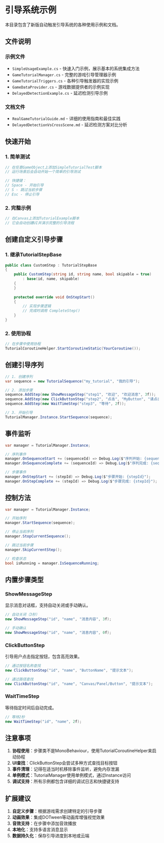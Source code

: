 # 引导系统示例

本目录包含了新版自动触发引导系统的各种使用示例和文档。

## 文件说明

### 示例文件
- `SimpleUsageExample.cs` - 快速入门示例，展示基本的系统集成方法
- `GameTutorialManager.cs` - 完整的游戏引导管理器示例
- `GameTutorialTriggers.cs` - 各种引导触发器的实现示例
- `GameDataProvider.cs` - 游戏数据提供者的示例实现
- `DelayedDetectionExample.cs` - 延迟检测引导示例

### 文档文件
- `RealGameTutorialGuide.md` - 详细的使用指南和最佳实践
- `DelayedDetectionVsCrossScene.md` - 延迟检测方案对比分析

## 快速开始

### 1. 简单测试
```csharp
// 在任意GameObject上添加SimpleTutorialTest脚本
// 运行场景后会自动开始一个简单的引导测试

// 快捷键：
// Space - 开始引导
// S - 跳过当前步骤
// Esc - 停止引导
```

### 2. 完整示例
```csharp
// 在Canvas上添加TutorialExample脚本
// 它会自动创建UI并演示完整的引导流程
```

## 创建自定义引导步骤

### 1. 继承TutorialStepBase
```csharp
public class CustomStep : TutorialStepBase
{
    public CustomStep(string id, string name, bool skipable = true) 
        : base(id, name, skipable)
    {
    }
    
    protected override void OnStepStart()
    {
        // 实现步骤逻辑
        // 完成时调用 CompleteStep()
    }
}
```

### 2. 使用协程
```csharp
// 在步骤中使用协程
TutorialCoroutineHelper.StartCoroutineStatic(YourCoroutine());
```

## 创建引导序列

```csharp
// 1. 创建序列
var sequence = new TutorialSequence("my_tutorial", "我的引导");

// 2. 添加步骤
sequence.AddStep(new ShowMessageStep("step1", "欢迎", "欢迎消息", 3f));
sequence.AddStep(new ClickButtonStep("step2", "点击", "MyButton", "请点击按钮"));
sequence.AddStep(new WaitTimeStep("step3", "等待", 2f));

// 3. 开始引导
TutorialManager.Instance.StartSequence(sequence);
```

## 事件监听

```csharp
var manager = TutorialManager.Instance;

// 序列事件
manager.OnSequenceStart += (sequenceId) => Debug.Log($"序列开始: {sequenceId}");
manager.OnSequenceComplete += (sequenceId) => Debug.Log($"序列完成: {sequenceId}");

// 步骤事件
manager.OnStepStart += (stepId) => Debug.Log($"步骤开始: {stepId}");
manager.OnStepComplete += (stepId) => Debug.Log($"步骤完成: {stepId}");
```

## 控制方法

```csharp
var manager = TutorialManager.Instance;

// 开始序列
manager.StartSequence(sequence);

// 停止当前序列
manager.StopCurrentSequence();

// 跳过当前步骤
manager.SkipCurrentStep();

// 检查状态
bool isRunning = manager.IsSequenceRunning;
```

## 内置步骤类型

### ShowMessageStep
显示消息对话框，支持自动关闭或手动确认。

```csharp
// 自动关闭（3秒）
new ShowMessageStep("id", "name", "消息内容", 3f);

// 手动确认
new ShowMessageStep("id", "name", "消息内容", 0f);
```

### ClickButtonStep
引导用户点击指定按钮，包含高亮效果。

```csharp
// 通过按钮名称查找
new ClickButtonStep("id", "name", "ButtonName", "提示文本");

// 通过路径查找
new ClickButtonStep("id", "name", "Canvas/Panel/Button", "提示文本");
```

### WaitTimeStep
等待指定时间后自动完成。

```csharp
// 等待2秒
new WaitTimeStep("id", "name", 2f);
```

## 注意事项

1. **协程使用**：步骤类不是MonoBehaviour，使用TutorialCoroutineHelper来启动协程
2. **UI查找**：ClickButtonStep会尝试多种方式查找目标按钮
3. **事件清理**：记得在适当时机移除事件监听，避免内存泄漏
4. **单例模式**：TutorialManager使用单例模式，通过Instance访问
5. **调试支持**：所有示例都包含详细的调试日志和快捷键支持

## 扩展建议

1. **自定义步骤**：根据游戏需求创建特定的引导步骤
2. **动画效果**：集成DOTween等动画库增强视觉效果
3. **音效支持**：在步骤中添加音效播放
4. **本地化**：支持多语言消息显示
5. **数据持久化**：保存引导进度到本地或云端